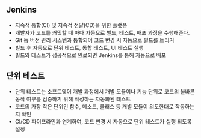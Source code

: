 ## Jenkins
- 지속적 통합(CI) 및 지속적 전달(CD)을 위한 플랫폼
- 개발자가 코드를 커밋할 때 마다 자동으로 빌드, 테스트, 배포 과정을 수행해준다.
- Git 등 버전 관리 시스템과 통합되어 코드 변경 시 자동으로 빌드를 트리거
- 빌드 후 자동으로 단위 테스트, 통합 테스트, UI 테스트 실행
- 빌드와 테스트가 성공적으로 완료되면 Jenkins를 통해 자동으로 배포

## 단위 테스트
- 단위 테스트는 소프트웨어 개발 과정에서 개별 모듈이나 기능 단위로 코드의 올바른 동작 여부를 검증하기 위해 작성하는 자동화된 테스트
- 코드의 가장 작은 단위인 함수, 메소드, 클래스 등 개별 모듈이 의도한대로 작동하는 지 확인
- CI/CD 파이프라인과 연계하여, 코드 변경 시 자동으로 단위 테스트가 실행 되도록 설정